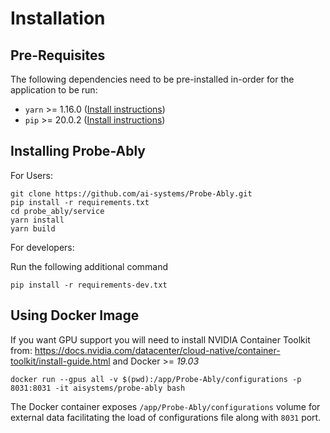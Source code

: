 # Installation

## Pre-Requisites

The following dependencies need to be pre-installed in-order for the application to be run:

- `yarn` >= 1.16.0 ([Install instructions](https://classic.yarnpkg.com/en/docs/install/))
- `pip` >= 20.0.2 ([Install instructions](https://pip.pypa.io/en/stable/installing/))

## Installing Probe-Ably

For Users:

```
git clone https://github.com/ai-systems/Probe-Ably.git
pip install -r requirements.txt
cd probe_ably/service
yarn install
yarn build
```

For developers:

Run the following additional command

```
pip install -r requirements-dev.txt
```

## Using Docker Image

If you want GPU support you will need to install NVIDIA Container Toolkit from: https://docs.nvidia.com/datacenter/cloud-native/container-toolkit/install-guide.html and Docker >= _19.03_

```
docker run --gpus all -v $(pwd):/app/Probe-Ably/configurations -p 8031:8031 -it aisystems/probe-ably bash
```

The Docker container exposes `/app/Probe-Ably/configurations` volume for external data facilitating the load of configurations file along with `8031` port.
